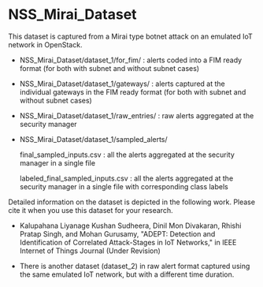# NSS_Mirai_Dataset
This dataset is captured from a Mirai type botnet attack on an emulated IoT network in OpenStack.

- NSS_Mirai_Dataset/dataset_1/for_fim/ : alerts coded into a FIM ready format (for both with subnet and without subnet cases)

- NSS_Mirai_Dataset/dataset_1/gateways/ : alerts captured at the individual gateways in the FIM ready format (for both with subnet and without subnet cases)

- NSS_Mirai_Dataset/dataset_1/raw_entries/ : raw alerts aggregated at the security manager

- NSS_Mirai_Dataset/dataset_1/sampled_alerts/

    final_sampled_inputs.csv : all the alerts aggregated at the security manager in a single file
    
    labeled_final_sampled_inputs.csv : all the alerts aggregated at the security manager in a single file with corresponding class labels

Detailed information on the dataset is depicted in the following work. 
Please cite it when you use this dataset for your research.

* Kalupahana Liyanage Kushan Sudheera, Dinil Mon Divakaran, Rhishi Pratap Singh, and Mohan Gurusamy, "ADEPT: Detection and Identification of Correlated Attack-Stages in IoT Networks," in IEEE Internet of Things Journal (Under Revision)

- There is another dataset (dataset_2) in raw alert format captured using the same emulated IoT network, but with a different time duration.
